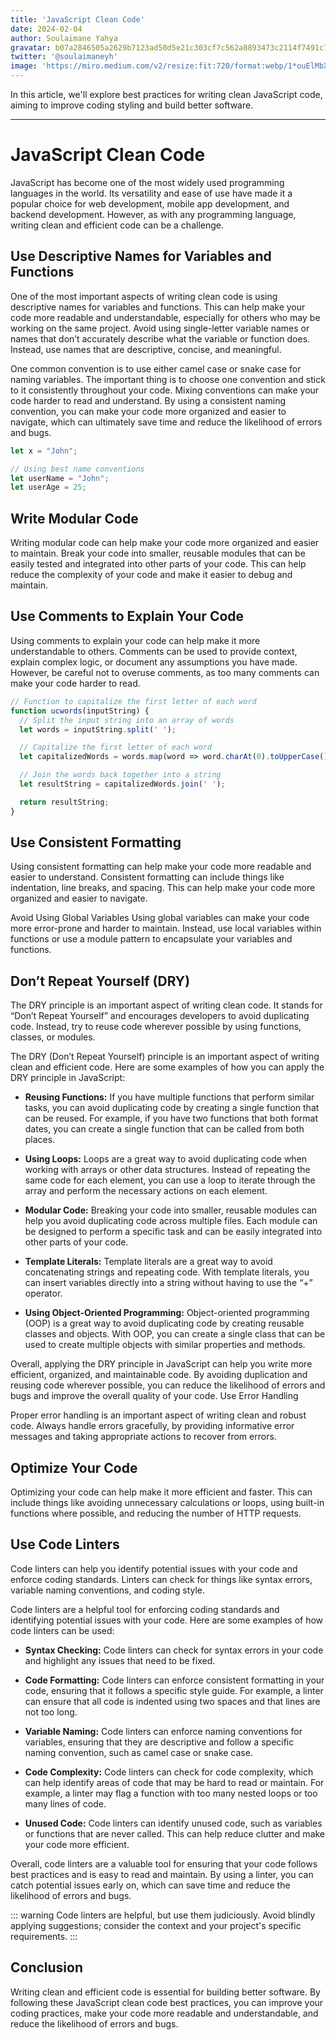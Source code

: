 ```yaml
---
title: 'JavaScript Clean Code'
date: 2024-02-04
author: Soulaimane Yahya
gravatar: b07a2846505a2629b7123ad50d5e21c303cf7c562a8893473c2114f7491c7796
twitter: '@soulaimaneyh'
image: 'https://miro.medium.com/v2/resize:fit:720/format:webp/1*ouElMbXZf-J_COdMXQjiVQ.jpeg'
---
```


In this article, we'll explore best practices for writing clean JavaScript code, aiming to improve coding styling and build better software.

---

# JavaScript Clean Code

JavaScript has become one of the most widely used programming languages in the world. Its versatility and ease of use have made it a popular choice for web development, mobile app development, and backend development. However, as with any programming language, writing clean and efficient code can be a challenge.

## Use Descriptive Names for Variables and Functions

One of the most important aspects of writing clean code is using descriptive names for variables and functions. This can help make your code more readable and understandable, especially for others who may be working on the same project. Avoid using single-letter variable names or names that don’t accurately describe what the variable or function does. Instead, use names that are descriptive, concise, and meaningful.

One common convention is to use either camel case or snake case for naming variables. The important thing is to choose one convention and stick to it consistently throughout your code. Mixing conventions can make your code harder to read and understand. By using a consistent naming convention, you can make your code more organized and easier to navigate, which can ultimately save time and reduce the likelihood of errors and bugs.

```js
let x = "John";

// Using best name conventions
let userName = "John";
let userAge = 25;
```

## Write Modular Code

Writing modular code can help make your code more organized and easier to maintain. Break your code into smaller, reusable modules that can be easily tested and integrated into other parts of your code. This can help reduce the complexity of your code and make it easier to debug and maintain.

##  Use Comments to Explain Your Code

Using comments to explain your code can help make it more understandable to others. Comments can be used to provide context, explain complex logic, or document any assumptions you have made. However, be careful not to overuse comments, as too many comments can make your code harder to read.

```js
// Function to capitalize the first letter of each word
function ucwords(inputString) {
  // Split the input string into an array of words
  let words = inputString.split(' ');

  // Capitalize the first letter of each word
  let capitalizedWords = words.map(word => word.charAt(0).toUpperCase() + word.slice(1));

  // Join the words back together into a string
  let resultString = capitalizedWords.join(' ');

  return resultString;
}
```

## Use Consistent Formatting

Using consistent formatting can help make your code more readable and easier to understand. Consistent formatting can include things like indentation, line breaks, and spacing. This can help make your code more organized and easier to navigate.

Avoid Using Global Variables Using global variables can make your code more error-prone and harder to maintain. Instead, use local variables within functions or use a module pattern to encapsulate your variables and functions.

## Don’t Repeat Yourself (DRY)

The DRY principle is an important aspect of writing clean code. It stands for “Don’t Repeat Yourself” and encourages developers to avoid duplicating code. Instead, try to reuse code wherever possible by using functions, classes, or modules.

The DRY (Don’t Repeat Yourself) principle is an important aspect of writing clean and efficient code. Here are some examples of how you can apply the DRY principle in JavaScript:

- **Reusing Functions:** If you have multiple functions that perform similar tasks, you can avoid duplicating code by creating a single function that can be reused. For example, if you have two functions that both format dates, you can create a single function that can be called from both places.

- **Using Loops:** Loops are a great way to avoid duplicating code when working with arrays or other data structures. Instead of repeating the same code for each element, you can use a loop to iterate through the array and perform the necessary actions on each element.

- **Modular Code:** Breaking your code into smaller, reusable modules can help you avoid duplicating code across multiple files. Each module can be designed to perform a specific task and can be easily integrated into other parts of your code.

- **Template Literals:** Template literals are a great way to avoid concatenating strings and repeating code. With template literals, you can insert variables directly into a string without having to use the “+” operator.

- **Using Object-Oriented Programming:** Object-oriented programming (OOP) is a great way to avoid duplicating code by creating reusable classes and objects. With OOP, you can create a single class that can be used to create multiple objects with similar properties and methods.

Overall, applying the DRY principle in JavaScript can help you write more efficient, organized, and maintainable code. By avoiding duplication and reusing code wherever possible, you can reduce the likelihood of errors and bugs and improve the overall quality of your code.
Use Error Handling

Proper error handling is an important aspect of writing clean and robust code. Always handle errors gracefully, by providing informative error messages and taking appropriate actions to recover from errors.

## Optimize Your Code

Optimizing your code can help make it more efficient and faster. This can include things like avoiding unnecessary calculations or loops, using built-in functions where possible, and reducing the number of HTTP requests.

## Use Code Linters

Code linters can help you identify potential issues with your code and enforce coding standards. Linters can check for things like syntax errors, variable naming conventions, and coding style.

Code linters are a helpful tool for enforcing coding standards and identifying potential issues with your code. Here are some examples of how code linters can be used:

- **Syntax Checking:** Code linters can check for syntax errors in your code and highlight any issues that need to be fixed.

- **Code Formatting:** Code linters can enforce consistent formatting in your code, ensuring that it follows a specific style guide. For example, a linter can ensure that all code is indented using two spaces and that lines are not too long.

- **Variable Naming:** Code linters can enforce naming conventions for variables, ensuring that they are descriptive and follow a specific naming convention, such as camel case or snake case.

- **Code Complexity:** Code linters can check for code complexity, which can help identify areas of code that may be hard to read or maintain. For example, a linter may flag a function with too many nested loops or too many lines of code.

- **Unused Code:** Code linters can identify unused code, such as variables or functions that are never called. This can help reduce clutter and make your code more efficient.

Overall, code linters are a valuable tool for ensuring that your code follows best practices and is easy to read and maintain. By using a linter, you can catch potential issues early on, which can save time and reduce the likelihood of errors and bugs.

::: warning
Code linters are helpful, but use them judiciously. Avoid blindly applying suggestions; consider the context and your project's specific requirements.
:::

## Conclusion

Writing clean and efficient code is essential for building better software. By following these JavaScript clean code best practices, you can improve your coding practices, make your code more readable and understandable, and reduce the likelihood of errors and bugs.
